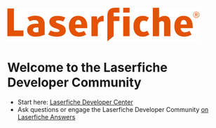 ![Laserfiche](./LaserficheLogo.svg)

# Welcome to the Laserfiche Developer Community

- Start here: [Laserfiche Developer Center](https://developer.laserfiche.com/)
- Ask questions or engage the Laserfiche Developer Community [on Laserfiche Answers](https://answers.laserfiche.com/)
